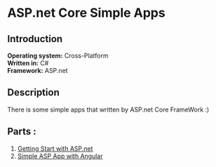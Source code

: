 # ASP.net Core Simple Apps
## Introduction
**Operating system:** Cross-Platform
<br />
**Written in:** C#
<br />
**Framework:** ASP.net
<br />
## Description
There is some simple apps that written by ASP.net Core FrameWork :)


## Parts :

1. [Getting Start with ASP.net](https://github.com/MMovasaghi/ASP.net-Core/tree/master/Part-001)
2. [Simple ASP App with Angular](https://github.com/MMovasaghi/ASP.net-Core/tree/master/SimpleApp)
